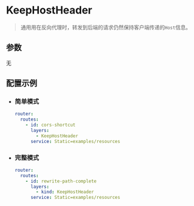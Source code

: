 # KeepHostHeader

> 通用用在反向代理时，转发到后端的请求仍然保持客户端传递的`Host`信息。

## 参数

无

## 配置示例

- ### 简单模式

    ```yaml
    router:
      routes:
        - id: cors-shortcut
          layers:
            - KeepHostHeader
          service: Static=examples/resources
    ```

- ### 完整模式

    ```yaml
    router:
      routes:
        - id: rewrite-path-complete
          layers:
            - kind: KeepHostHeader
          service: Static=examples/resources
    ```